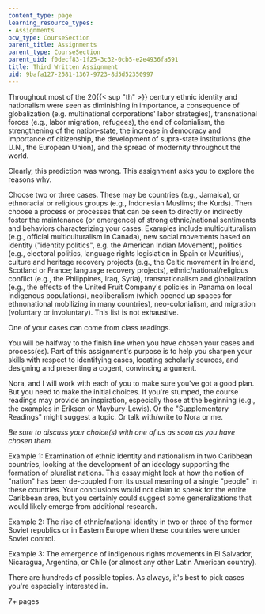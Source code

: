 ```yaml
---
content_type: page
learning_resource_types:
- Assignments
ocw_type: CourseSection
parent_title: Assignments
parent_type: CourseSection
parent_uid: f0decf83-1f25-3c32-0cb5-e2e4936fa591
title: Third Written Assignment
uid: 9bafa127-2581-1367-9723-8d5d52350997
---
```


Throughout most of the 20{{< sup "th" >}} century ethnic identity and nationalism were seen as diminishing in importance, a consequence of globalization (e.g. multinational corporations' labor strategies), transnational forces (e.g., labor migration, refugees), the end of colonialism, the strengthening of the nation-state, the increase in democracy and importance of citizenship, the development of supra-state institutions (the U.N., the European Union), and the spread of modernity throughout the world.

Clearly, this prediction was wrong. This assignment asks you to explore the reasons why.

Choose two or three cases. These may be countries (e.g., Jamaica), or ethnoracial or religious groups (e.g., Indonesian Muslims; the Kurds). Then choose a process or processes that can be seen to directly or indirectly foster the maintenance (or emergence) of strong ethnic/national sentiments and behaviors characterizing your cases. Examples include multiculturalism (e.g., official multiculturalism in Canada), new social movements based on identity ("identity politics", e.g. the American Indian Movement), politics (e.g., electoral politics, language rights legislation in Spain or Mauritius), culture and heritage recovery projects (e.g., the Celtic movement in Ireland, Scotland or France; language recovery projects), ethnic/national/religious conflict (e.g., the Philippines, Iraq, Syria), transnationalism and globalization (e.g., the effects of the United Fruit Company's policies in Panama on local indigenous populations), neoliberalism (which opened up spaces for ethnonational mobilizing in many countries), neo-colonialism, and migration (voluntary or involuntary). This list is not exhaustive.

One of your cases can come from class readings.

You will be halfway to the finish line when you have chosen your cases and process(es). Part of this assignment's purpose is to help you sharpen your skills with respect to identifying cases, locating scholarly sources, and designing and presenting a cogent, convincing argument.

Nora, and I will work with each of you to make sure you've got a good plan. But you need to make the initial choices. If you're stumped, the course readings may provide an inspiration, especially those at the beginning (e.g., the examples in Eriksen or Maybury-Lewis). Or the "Supplementary Readings" might suggest a topic. Or talk with/write to Nora or me.

_Be sure to discuss your choice(s) with one of us as soon as you have chosen them._

Example 1: Examination of ethnic identity and nationalism in two Caribbean countries, looking at the development of an ideology supporting the formation of pluralist nations. This essay might look at how the notion of "nation" has been de-coupled from its usual meaning of a single "people" in these countries. Your conclusions would not claim to speak for the entire Caribbean area, but you certainly could suggest some generalizations that would likely emerge from additional research.

Example 2: The rise of ethnic/national identity in two or three of the former Soviet republics or in Eastern Europe when these countries were under Soviet control.

Example 3: The emergence of indigenous rights movements in El Salvador, Nicaragua, Argentina, or Chile (or almost any other Latin American country).

There are hundreds of possible topics. As always, it's best to pick cases you're especially interested in.

7+ pages